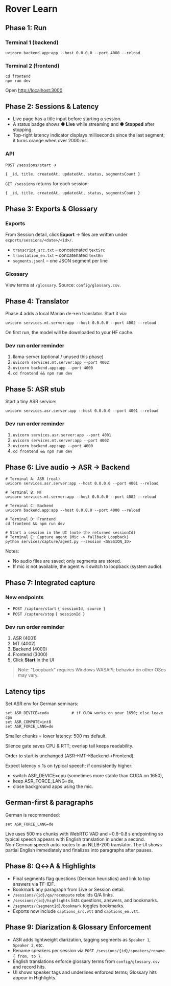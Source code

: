 # Rover Learn

## Phase 1: Run

### Terminal 1 (backend)
```
uvicorn backend.app:app --host 0.0.0.0 --port 4000 --reload
```

### Terminal 2 (frontend)
```
cd frontend
npm run dev
```

Open <http://localhost:3000>

## Phase 2: Sessions & Latency

- Live page has a title input before starting a session.
- A status badge shows **● Live** while streaming and **● Stopped** after stopping.
- Top-right latency indicator displays milliseconds since the last segment; it turns orange when over 2000 ms.

### API

`POST /sessions/start` →
```
{ _id, title, createdAt, updatedAt, status, segmentsCount }
```

`GET /sessions` returns for each session:
```
{ _id, title, createdAt, updatedAt, status, segmentsCount }
```

## Phase 3: Exports & Glossary

### Exports

From Session detail, click **Export** → files are written under
`exports/sessions/<date>/<id>/`.

- `transcript_src.txt` – concatenated `textSrc`
- `translation_en.txt` – concatenated `textEn`
- `segments.jsonl` – one JSON segment per line

### Glossary

View terms at `/glossary`. Source: `config/glossary.csv`.

## Phase 4: Translator

Phase 4 adds a local Marian de→en translator. Start it via:

```
uvicorn services.mt.server:app --host 0.0.0.0 --port 4002 --reload
```

On first run, the model will be downloaded to your HF cache.

### Dev run order reminder

1. llama-server (optional / unused this phase)
2. `uvicorn services.mt.server:app --port 4002`
3. `uvicorn backend.app:app --port 4000`
4. `cd frontend && npm run dev`

## Phase 5: ASR stub

Start a tiny ASR service:

```
uvicorn services.asr.server:app --host 0.0.0.0 --port 4001 --reload
```

### Dev run order reminder

1. `uvicorn services.asr.server:app --port 4001`
2. `uvicorn services.mt.server:app --port 4002`
3. `uvicorn backend.app:app --port 4000`
4. `cd frontend && npm run dev`

## Phase 6: Live audio → ASR → Backend

```
# Terminal A: ASR (real)
uvicorn services.asr.server:app --host 0.0.0.0 --port 4001 --reload

# Terminal B: MT
uvicorn services.mt.server:app --host 0.0.0.0 --port 4002 --reload

# Terminal C: Backend
uvicorn backend.app:app --host 0.0.0.0 --port 4000 --reload

# Terminal D: Frontend
cd frontend && npm run dev

# Start a session in the UI (note the returned sessionId)
# Terminal E: Capture agent (Mic -> fallback Loopback)
python services/capture/agent.py --session <SESSION_ID>
```

Notes:

- No audio files are saved; only segments are stored.
- If mic is not available, the agent will switch to loopback (system audio).

## Phase 7: Integrated capture

### New endpoints

- `POST /capture/start` `{ sessionId, source }`
- `POST /capture/stop` `{ sessionId }`

### Dev run order reminder

1. ASR (4001)
2. MT (4002)
3. Backend (4000)
4. Frontend (3000)
5. Click **Start** in the UI

> Note: "Loopback" requires Windows WASAPI; behavior on other OSes may vary.

## Latency tips

Set ASR env for German seminars:

```
set ASR_DEVICE=cuda          # if CUDA works on your 1650; else leave cpu
set ASR_COMPUTE=int8
set ASR_FORCE_LANG=de
```

Smaller chunks = lower latency: 500 ms default.

Silence gate saves CPU & RTT; overlap tail keeps readability.

Order to start is unchanged (ASR→MT→Backend→Frontend).

Expect latency ≤ 1s on typical speech; if consistently higher:

- switch ASR_DEVICE=cpu (sometimes more stable than CUDA on 1650),
- keep ASR_FORCE_LANG=de,
- close background apps using the mic.

## German-first & paragraphs

German is recommended:

```
set ASR_FORCE_LANG=de
```

Live uses 500 ms chunks with WebRTC VAD and ~0.6–0.8 s endpointing so typical speech appears with English translation in under a second. Non‑German speech auto-routes to an NLLB-200 translator. The UI shows partial English immediately and finalizes into paragraphs after pauses.

## Phase 8: Q↔A & Highlights

- Final segments flag questions (German heuristics) and link to top answers via TF-IDF.
- Bookmark any paragraph from Live or Session detail.
- `/sessions/{id}/qa/recompute` rebuilds Q/A links.
- `/sessions/{id}/highlights` lists questions, answers, and bookmarks.
- `/segments/{segmentId}/bookmark` toggles bookmarks.
- Exports now include `captions_src.vtt` and `captions_en.vtt`.

## Phase 9: Diarization & Glossary Enforcement

- ASR adds lightweight diarization, tagging segments as `Speaker 1`, `Speaker 2`, etc.
- Rename speakers per session via `POST /sessions/{id}/speakers/rename { from, to }`.
- English translations enforce glossary terms from `config/glossary.csv` and record hits.
- UI shows speaker tags and underlines enforced terms; Glossary hits appear in Highlights.
